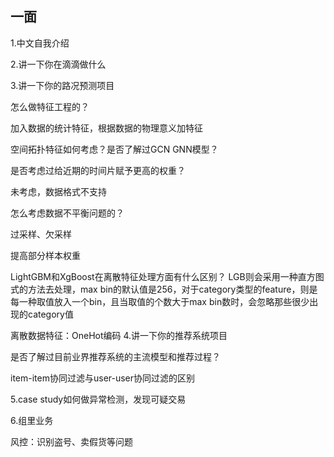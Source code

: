 ## 一面

1.中文自我介绍

2.讲一下你在滴滴做什么

3.讲一下你的路况预测项目

怎么做特征工程的？

加入数据的统计特征，根据数据的物理意义加特征

空间拓扑特征如何考虑？是否了解过GCN GNN模型？

是否考虑过给近期的时间片赋予更高的权重？

未考虑，数据格式不支持

怎么考虑数据不平衡问题的？

过采样、欠采样

提高部分样本权重

LightGBM和XgBoost在离散特征处理方面有什么区别？
LGB则会采用一种直方图式的方法去处理，max bin的默认值是256，对于category类型的feature，则是每一种取值放入一个bin，且当取值的个数大于max bin数时，会忽略那些很少出现的category值

离散数据特征：OneHot编码
4.讲一下你的推荐系统项目

是否了解过目前业界推荐系统的主流模型和推荐过程？

item-item协同过滤与user-user协同过滤的区别

5.case study如何做异常检测，发现可疑交易

6.组里业务

风控：识别盗号、卖假货等问题
